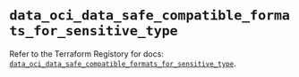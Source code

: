 # `data_oci_data_safe_compatible_formats_for_sensitive_type`

Refer to the Terraform Registory for docs: [`data_oci_data_safe_compatible_formats_for_sensitive_type`](https://registry.terraform.io/providers/oracle/oci/6.18.0/docs/data-sources/data_safe_compatible_formats_for_sensitive_type).
